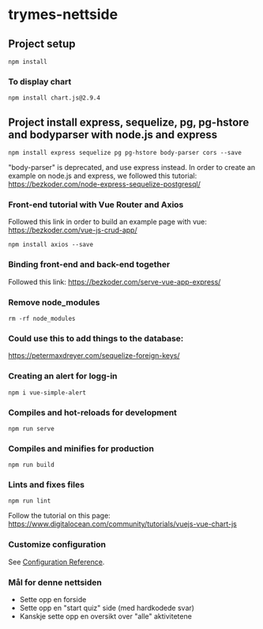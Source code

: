 # trymes-nettside

## Project setup
```
npm install
```

### To display chart
```
npm install chart.js@2.9.4
```

## Project install express, sequelize, pg, pg-hstore and bodyparser with node.js and express
```
npm install express sequelize pg pg-hstore body-parser cors --save
```
"body-parser" is deprecated, and use express instead.
In order to create an example on node.js and express, we followed this tutorial: https://bezkoder.com/node-express-sequelize-postgresql/

### Front-end tutorial with Vue Router and Axios
Followed this link in order to build an example page with vue: https://bezkoder.com/vue-js-crud-app/
```
npm install axios --save
```

### Binding front-end and back-end together
Followed this link: https://bezkoder.com/serve-vue-app-express/

### Remove node_modules
```
rm -rf node_modules
```

### Could use this to add things to the database:
https://petermaxdreyer.com/sequelize-foreign-keys/


### Creating an alert for logg-in
```
npm i vue-simple-alert
```

### Compiles and hot-reloads for development
```
npm run serve
```

### Compiles and minifies for production
```
npm run build
```

### Lints and fixes files
```
npm run lint
```


Follow the tutorial on this page: https://www.digitalocean.com/community/tutorials/vuejs-vue-chart-js

### Customize configuration
See [Configuration Reference](https://cli.vuejs.org/config/).


### Mål for denne nettsiden
* Sette opp en forside
* Sette opp en "start quiz" side (med hardkodede svar)
* Kanskje sette opp en oversikt over "alle" aktivitetene
